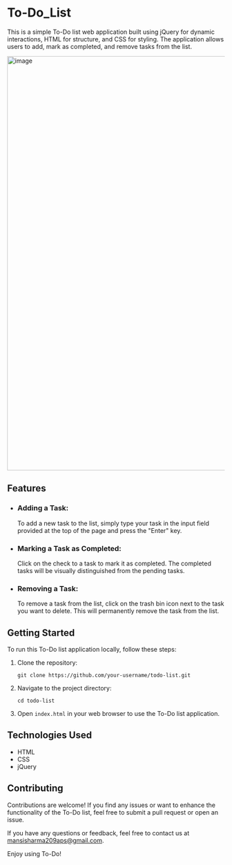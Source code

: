 # To-Do_List

This is a simple To-Do list web application built using jQuery for dynamic interactions, HTML for structure, and CSS for styling. The application allows users to add, mark as completed, and remove tasks from the list.

<img width="960" alt="image" src="https://github.com/Mansi209aps/To-Do_List/assets/78530251/01d52270-4086-4ea4-8999-c2fcc005c789">

## Features

- ### Adding a Task:
  To add a new task to the list, simply type your task in the input field provided at the top of the page and press the "Enter" key.

- ### Marking a Task as Completed:
  Click on the check to a task to mark it as completed. The completed tasks will be visually distinguished from the pending tasks.

- ### Removing a Task:
  To remove a task from the list, click on the trash bin icon next to the task you want to delete. This will permanently remove the task from the list.


## Getting Started

To run this To-Do list application locally, follow these steps:

1. Clone the repository:

   ```
   git clone https://github.com/your-username/todo-list.git
   ```

2. Navigate to the project directory:

   ```
   cd todo-list
   ```

3. Open `index.html` in your web browser to use the To-Do list application.
   

## Technologies Used

 - HTML
 - CSS
 - jQuery

## Contributing

Contributions are welcome! If you find any issues or want to enhance the functionality of the To-Do list, feel free to submit a pull request or open an issue.

If you have any questions or feedback, feel free to contact us at [mansisharma209aps@gmail.com](mailto:mansisharma209aps@gmail.com).

Enjoy using To-Do!
